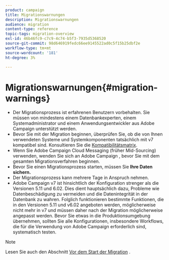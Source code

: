```yaml
---
product: campaign
title: Migrationswarnungen
description: Migrationswarnungen
audience: migration
content-type: reference
topic-tags: migration-overview
exl-id: 46b46fc9-c7c9-4c74-b5f3-7935d5368520
source-git-commit: 98d646919fedc66ee9145522ad0c5f15b25dbf2e
workflow-type: tm+mt
source-wordcount: '181'
ht-degree: 3%

---
```


# Migrationswarnungen{#migration-warnings}

* Der Migrationsprozess ist erfahrenen Benutzern vorbehalten. Sie müssen von mindestens einem Datenbankexperten, einem Systemadministrator und einem Anwendungsentwickler aus Adobe Campaign unterstützt werden.
* Bevor Sie mit der Migration beginnen, überprüfen Sie, ob die von Ihnen verwendeten Systeme und Systemkomponenten tatsächlich mit v7 kompatibel sind. Konsultieren Sie die [Kompatibilitätsmatrix](../../rn/using/compatibility-matrix.md).
* Wenn Sie Adobe Campaign Cloud Messaging (früher Mid-Sourcing) verwenden, wenden Sie sich an Adobe Campaign , bevor Sie mit dem gesamten Migrationsverfahren beginnen.
* Bevor Sie einen Migrationsprozess starten, müssen Sie **Ihre Daten sichern.**
* Der Migrationsprozess kann mehrere Tage in Anspruch nehmen.
* Adobe Campaign v7 ist hinsichtlich der Konfiguration strenger als die Versionen 5.11 und 6.02. Dies dient hauptsächlich dazu, Probleme wie Datenbeschädigung zu vermeiden und die Datenintegrität in der Datenbank zu wahren. Folglich funktionieren bestimmte Funktionen, die in den Versionen 5.11 und v6.02 angeboten werden, möglicherweise nicht mehr in v7 und müssen daher nach der Migration möglicherweise angepasst werden. Bevor Sie etwas in die Produktionsumgebung übernehmen, sollten Sie alle Konfigurationen, insbesondere Workflows, die für die Verwendung von Adobe Campaign erforderlich sind, systematisch testen.

>[!NOTE]
>
>Lesen Sie auch den Abschnitt [Vor dem Start der Migration](../../migration/using/before-starting-migration.md) .
